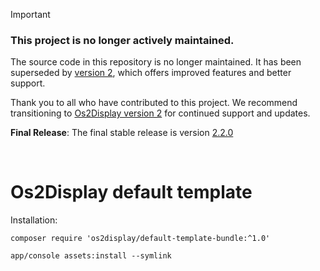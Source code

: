 > [!Important]
> 
> ### This project is no longer actively maintained.
> 
> The source code in this repository is no longer maintained. It has been superseded by [version 2](https://os2display.github.io/display-docs/), which offers improved features and better support.
> 
> Thank you to all who have contributed to this project. We recommend transitioning to [Os2Display version 2](https://os2display.github.io/display-docs/) for continued support and updates.
> 
> **Final Release**: The final stable release is version [2.2.0](https://github.com/os2display/default-template-bundle/releases/tag/2.2.0)
<br>


# Os2Display default template

Installation:

```
composer require 'os2display/default-template-bundle:^1.0'
```

```
app/console assets:install --symlink
```
